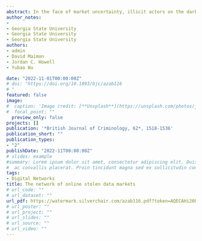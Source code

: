 ```yaml
---
abstract: In the face of market uncertainty, illicit actors on the darkweb mitigate risk by displacing their operations across digital marketplaces. In this study, we reconstruct market networks created by vendor displacement to examine how digital marketplaces are connected on the darkweb and identify the properties that drive vendor flows before and after a law enforcement disruption. Findings show that vendors’ movement across digital marketplaces creates a highly connected ecosystem; nearly all markets are directly or indirectly connected. These network characteristics remain stable following a law enforcement operation; prior vendor flows predict vendor movement before and after the interdiction. The findings inform work on collective patterns in offender decision-making and extend discussions of displacement into digital spaces
author_notes:
- 
- Georgia State University
- Georgia State University
- Georgia State University
authors:
- admin
- David Maimon
- Jordan C. Howell
- Yubao Wu

date: "2022-11-01T00:00:00Z"
# doi: "https://doi.org/10.1093/bjc/azab116
# "
featured: false
image:
#  caption: 'Image credit: [**Unsplash**](https://unsplash.com/photos/jdD8gXaTZsc)'
#  focal_point: ""
  preview_only: false
projects: []
publication: '*British Journal of Criminology, 62*, 1518-1536'
publication_short: ""
publication_types:
- "2"
publishDate: "2022-11T00:00:00Z"
# slides: example
#summary: Lorem ipsum dolor sit amet, consectetur adipiscing elit. Duis posuere tellus
#  ac convallis placerat. Proin tincidunt magna sed ex sollicitudin condimentum.
tags:
- Digital Networks
title: The network of online stolen data markets
# url_code: ""
# url_dataset: ""
url_pdf: https://watermark.silverchair.com/azab116.pdf?token=AQECAHi208BE49Ooan9kkhW_Ercy7Dm3ZL_9Cf3qfKAc485ysgAAA2QwggNgBgkqhkiG9w0BBwagggNRMIIDTQIBADCCA0YGCSqGSIb3DQEHATAeBglghkgBZQMEAS4wEQQMmBoWgehHZKHCjZTnAgEQgIIDF3U5hxyo8mIhWFR-xs6POu2c5NvcubhxvtVx5gAhcuG1kAEWLDUwmAfiEgPcIhN5WprKSA8pI-OEzuzUjf_e2lX5KsNZrnvugPhTL16BBqsncq3XUUQ4ko84rwc816SX0CndN0ZPkn8RwlCGIiKAYqb86IrhZ0R6SvrM353noQ0qkgL1GvJpR8DSI3gCJVg7Q0CP8Slk0RH_WJKjo1yFAOfeIPsecQACgJzTR9CL05wL1oH8sp0TyGXv4GfeY4Bjq49o8WOQ_F2HYl5WZ4r9-KU0gA9TDM48sB3QLhnlEO9fvRbW0AAJ5m463pnygHf3H34NlcDoAoWUensNb1Fx7G20eXoKdGVohSLO_hyt_wK8TJYYUqHpnh6J4z0RpbZ5pezXP4YgErEaFJQy4iXyUhnRLwGt9Czl2LAwZpRsFvVMcRoJcBS8RIqW-GWofF_oicBEfJCbp5GLC0xkML11_Y8hlyfBZI_nBprL5F6CvKGjzYTCBwjZ8MrV3fGZzgLvbFUvAY4rhG1IojI1dTakK3hIP1H64pRNy9JgwaV6FIg-jppSQzi532aWS28ujVkFoxaw74wTKncx7rAkpjyg64cSN_S9VRhCfnwyzEVLpnfKNyqa_r2YldNo45MneNjIDPLQ9U1rNSqmZ6OXeUE6ztHnmKOy_uii6ya_GLKh_72c0XcOnBdojipF_R7cfrHqN25sZM9Z3_hL6rCCEC8IayvEA8huVeCEv3RHCo-GP5zHQ2XToceRKkBZ5c_xfi5bowq1nYhUTI8fX8pDfhNb4SqAjaJplvB0v7PwfY8N2dKY98w0FscBQyeKUReK7Xp-cN0_MboQogc_sAzklLGW1CDddR9FegwbNOKkgckafzVRX1XzGOR7EQQ45MGDBOqZee0aL3jPoqPbJLu_OrO0ABiP3WkEOfWCurost4LH3Hi1U71eFw3zc-TvSJVY7VsyL3Mh1oH_fARe_9FXays8IF7_g5j7EwwVzhn0hUT3I7t_zJ8-wZGpF1ojxASRrf9mPQhG8Tvyp_F1gYYes6t91Y8HXDOKl6kO
# url_poster: ""
# url_project: ""
# url_slides: ""
# url_source: ""
# url_video: ""
---
```




